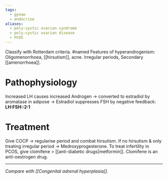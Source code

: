 ```yaml
---
tags:
  - gynae
  - endocrine
aliases:
  - poly-cystic ovarian syndrome
  - poly-cystic ovarian disease
  - PCOS
---
```

Classify with Rotterdam criteria. #named 
Features of hyperandrogenism:
	Oligomenorrhoea, [[hirsutism]], acne.
Irregular periods, Secondary [[amenorrhoea]].

# Pathophysiology
Increased LH causes increased Androgen -> converted to estradiol by aromatase in adipose -> Estradiol suppresses FSH by negative feedback: **LH:FSH::2:1**

# Treatment
Give COCP -> regularise period and combat hirsutism.
If no hirsutism & only treating irregular period -> Medroxyprogesterone.
To treat infertility in PCOS, give clomifene > [[anti-diabetic drugs|metformin]]. 
Clomifene is an anti-oestrogen drug. 

---
*Compare with [[Congenital adrenal hyperplasia]].*
